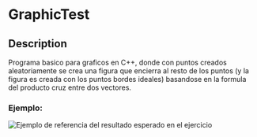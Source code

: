 # GraphicTest

## Description

Programa basico para graficos en C++, donde con puntos creados aleatoriamente se crea una figura que encierra al resto de los puntos (y la figura es creada con los puntos bordes ideales) basandose en la formula del producto cruz entre dos vectores.

### Ejemplo:

<img src="https://cdn.discordapp.com/attachments/907296858970415144/999848792478191616/unknown.png" title="Imagen de ejemplo" alt="Ejemplo de referencia del resultado esperado en el ejercicio">
